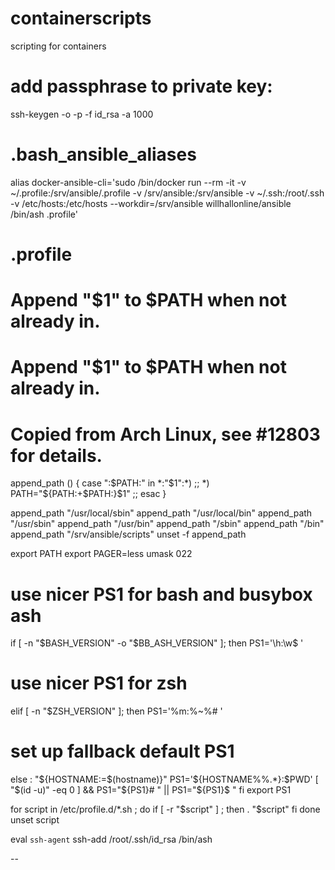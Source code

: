 # containerscripts
scripting for containers

# add passphrase to private key:
ssh-keygen -o -p -f id_rsa -a 1000



# .bash_ansible_aliases
alias docker-ansible-cli='sudo /bin/docker run --rm -it -v ~/.profile:/srv/ansible/.profile -v /srv/ansible:/srv/ansible -v ~/.ssh:/root/.ssh -v /etc/hosts:/etc/hosts --workdir=/srv/ansible willhallonline/ansible /bin/ash .profile'

# .profile
# Append "$1" to $PATH when not already in.
# Append "$1" to $PATH when not already in.
# Copied from Arch Linux, see #12803 for details.
append_path () {
        case ":$PATH:" in
                *:"$1":*)
                        ;;
                *)
                        PATH="${PATH:+$PATH:}$1"
                        ;;
        esac
}

append_path "/usr/local/sbin"
append_path "/usr/local/bin"
append_path "/usr/sbin"
append_path "/usr/bin"
append_path "/sbin"
append_path "/bin"
append_path "/srv/ansible/scripts"
unset -f append_path

export PATH
export PAGER=less
umask 022

# use nicer PS1 for bash and busybox ash
if [ -n "$BASH_VERSION" -o "$BB_ASH_VERSION" ]; then
        PS1='\h:\w\$ '
# use nicer PS1 for zsh
elif [ -n "$ZSH_VERSION" ]; then
        PS1='%m:%~%# '
# set up fallback default PS1
else
        : "${HOSTNAME:=$(hostname)}"
        PS1='${HOSTNAME%%.*}:$PWD'
        [ "$(id -u)" -eq 0 ] && PS1="${PS1}# " || PS1="${PS1}\$ "
fi
export PS1


for script in /etc/profile.d/*.sh ; do
        if [ -r "$script" ] ; then
                . "$script"
        fi
done
unset script

eval `ssh-agent`
ssh-add /root/.ssh/id_rsa
/bin/ash

--


